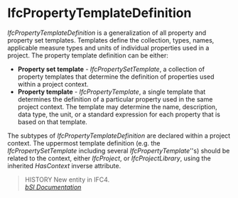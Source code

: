 IfcPropertyTemplateDefinition
=============================
_IfcPropertyTemplateDefinition_ is a generalization of all property and
property set templates. Templates define the collection, types, names,
applicable measure types and units of individual properties used in a project.
The property template definition can be either:  
  
* **Property set template** - _IfcPropertySetTemplate_, a collection of property templates that determine the definition of properties used within a project context.  
* **Property template** - _IfcPropertyTemplate_, a single template that determines the definition of a particular property used in the same project context. The template may determine the name, description, data type, the unit, or a standard expression for each property that is based on that template.  
  
The subtypes of _IfcPropertyTemplateDefinition_ are declared within a project
context. The uppermost template definition (e.g. the _IfcPropertySetTemplate_
including several _IfcPropertyTemplate_''s) should be related to the context,
either _IfcProject_, or _IfcProjectLibrary_, using the inherited _HasContext_
inverse attribute.  
  
> HISTORY  New entity in IFC4.  
[ _bSI
Documentation_](https://standards.buildingsmart.org/IFC/DEV/IFC4_2/FINAL/HTML/schema/ifckernel/lexical/ifcpropertytemplatedefinition.htm)


